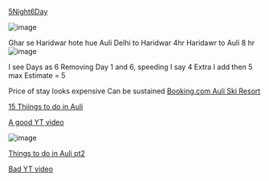 [5Night6Day](https://www.indianholiday.com/tours-of-india/auli-tour-package-delhi.html)

![image](https://github.com/raghavrawat98/trip/assets/49871652/6bd638f6-4983-4201-a3bc-dab51bc99ca8)


Ghar se Haridwar hote hue Auli
Delhi to Haridwar 4hr
Haridawr to Auli 8 hr
![image](https://github.com/raghavrawat98/trip/assets/49871652/3b7b022f-124d-45ba-8638-2470fbd7b603)


I see Days as 6
Removing Day 1 and 6, speeding
I say 4
Extra I add then 5 max
Estimate = 5

Price of stay looks expensive
Can be sustained
[Booking.com Auli Ski Resort](https://www.booking.com/searchresults.en-gb.html?aid=376614&label=auliskiresort-huIS3sW45h99q6dohG8o5gS590628186437%3Apl%3Ata%3Ap1%3Ap2%3Aac%3Aap%3Aneg%3Afi%3Atikwd-5313311679%3Alp9302611%3Ali%3Adec%3Adm%3Appccp%3DUmFuZG9tSVYkc2RlIyh9YdK51rZczkDIdTwCMKOeDj8&sid=6ee8cf50218b9e437051f6e748ab8734&dest_id=16578&dest_type=district&from_district=1&keep_landing=1&redirected=1&source=district&gclid=CjwKCAiAjfyqBhAsEiwA-UdzJJf-R6VU1_FZ6RU6XNjncc5e3Jve4KKoyNrWKhx3avR8_7RhlSA5qBoC7vEQAvD_BwE&)

[15 Thiings to do in Auli](https://traveltriangle.com/blog/things-to-do-in-auli/)

[A good YT video](https://www.youtube.com/watch?v=i-x9yEmqWY0)

![image](https://github.com/raghavrawat98/trip/assets/49871652/c91e789e-9d69-4003-aa99-99276edb5596)


[Things to do in Auli pt2](https://indiathrills.com/auli/things-to-do-in-auli/)

[Bad YT video](https://youtu.be/LsQO27fAZCM?si=vIJ4cuXIuEovaT-s&t=507)

